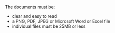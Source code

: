 The documents must be:

- clear and easy to read
- a PNG, PDF, JPEG or Microsoft Word or Excel file
- individual files must be 25MB or less